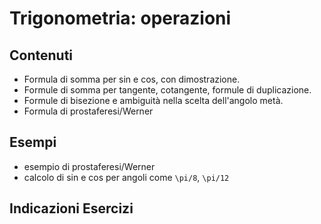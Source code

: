 # Trigonometria: operazioni

## Contenuti

- Formula di somma per sin e cos, con dimostrazione.
- Formule di somma per tangente, cotangente, formule di duplicazione.
- Formule di bisezione e ambiguità nella scelta dell'angolo metà.
- Formula di prostaferesi/Werner

## Esempi

- esempio di prostaferesi/Werner
- calcolo di sin e cos per angoli come `\pi/8`, `\pi/12`

## Indicazioni Esercizi
